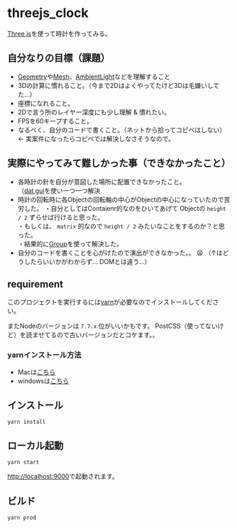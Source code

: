 # threejs_clock

[Three.js](https://threejs.org/)を使って時計を作ってみる。

## 自分なりの目標（課題）
 * [Geometry](https://threejs.org/docs/index.html#api/core/Geometry)や[Mesh](https://threejs.org/docs/index.html#api/objects/Mesh)、[AmbientLight](https://threejs.org/docs/index.html#api/lights/AmbientLight)などを理解すること
 * 3Dの計算に慣れること。（今まで2Dはよくやってたけど3Dは毛嫌いしてた...）
 * 座標になれること。
 * 2Dで言う所のレイヤー深度にも少し理解 & 慣れたい。
 * FPSを60キープすること。
 * なるべく、自分のコードで書くこと。（ネットから拾ってコピペはしない）← 実案件になったらコピペでは解決しなさそうなので。

## 実際にやってみて難しかった事（できなかったこと）
 * 各時計の針を自分が意図した場所に配置できなかったこと。  
  （[dat.gui](https://workshop.chromeexperiments.com/examples/gui)を使い一つ一つ解決
 * 時計の回転時に各Objectの回転軸の中心がObjectの中心になっていたので苦労した。
   ・自分としてはContaienr的なのをひいてあげて Objectの `height / 2` ずらせば行けると思った。  
   ・もしくは、 `matrix` 的なので `height / 2` みたいなことをするのか？と思った。  
   ・結果的に[Group](https://threejs.org/docs/#api/objects/Group)を使って解決した。  
 * 自分のコードを書くことを心がけたので演出ができなかった。。  :tired_face:
 （↑はどうしたらいいかがわからず... DOMとは違う...）

## requirement
このプロジェクトを実行するには[yarn](https://yarnpkg.com/lang/en/)が必要なのでインストールしてください。

またNodeのバージョンは `7.7.x` 位がいいかもです。
PostCSS（使ってないけど）を読ませてるので古いバージョンだとコケます。。

### yarnインストール方法
 * Macは[こちら](https://yarnpkg.com/en/docs/install)
 * windowsは[こちら](https://yarnpkg.com/en/docs/install#windows-tab) 



## インストール

```
yarn install
```


## ローカル起動

```
yarn start
```

[http://localhost:9000](http://localhost:9000)で起動されます。


## ビルド

```
yarn prod
```